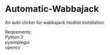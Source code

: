 # Automatic-Wabbajack
An auto clicker for wabbajack modlist installation.

Reqirements:  
Python 3  
pysimplegui  
opencv  
